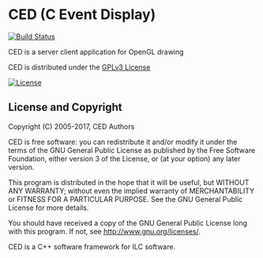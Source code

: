 # CED (C Event Display)
[![Build Status](https://travis-ci.org/iLCSoft/CED.svg?branch=master)](https://travis-ci.org/iLCSoft/CED)

CED is a server client application for OpenGL drawing

CED is distributed under the [GPLv3 License](http://www.gnu.org/licenses/gpl-3.0.en.html)

[![License](https://www.gnu.org/graphics/gplv3-127x51.png)](https://www.gnu.org/licenses/gpl-3.0.en.html)


## License and Copyright
Copyright (C) 2005-2017, CED Authors

CED is free software: you can redistribute it and/or modify it under the terms of the GNU General Public License as published by the Free Software Foundation, either version 3 of the License, or (at your option) any later version.

This program is distributed in the hope that it will be useful, but WITHOUT ANY WARRANTY; without even the implied warranty of MERCHANTABILITY or FITNESS FOR A PARTICULAR PURPOSE.  See the GNU General Public License for more details.

You should have received a copy of the GNU General Public License long with this program.  If not, see <http://www.gnu.org/licenses/>.

CED is a C++ software framework for ILC software. 
